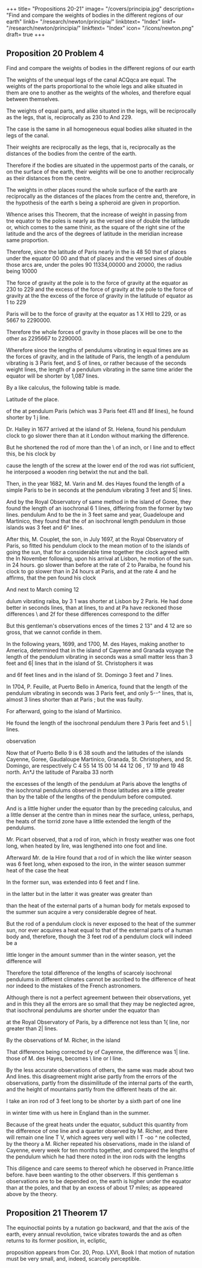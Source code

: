 +++
title= "Propositions 20-21"
image= "/covers/principia.jpg"
description= "Find and compare the weights of bodies in the different regions of our earth"
linkb= "/research/newton/principia/"
linkbtext= "Index"
linkf= "/research/newton/principia/"
linkftext= "Index"
icon= "/icons/newton.png"
draft= true
+++



## Proposition 20 Problem 4

Find and compare the weights of bodies in the different regions of our earth

The weights of the unequal legs of the canal ACQqca are equal. The weights of the parts proportional to the whole legs and alike situated in them are one to another as the weights of the wholes, and therefore equal between themselves.

The weights of equal parts, and alike situated in the legs, will be reciprocally as the legs, that is, reciprocally as 230 to And 229.

The case is the same in all homogeneous equal bodies alike situated in the legs of the canal.

Their weights are reciprocally as the legs, that is, reciprocally as the distances of the bodies from the centre of the earth. 

Therefore if the bodies are situated in the uppermost parts of the canals, or on the surface of the earth, their weights will be one to another reciprocally as their distances from the centre.

The weights in other places round the whole surface of the earth are reciprocally as the distances of the places from the centre and, therefore, in the hypothesis of the earth s being a spheroid are given in proportion.

Whence arises this Theorem, that the increase of weight in passing from tne equator to the poles is nearly as the versed sine of double the latitude or, which comes to the same thinir, as the square of the right sine of the latitude and the arcs of the degrees of latitude in the meridian increase same proportion. 

Therefore, since the latitude of Paris nearly in the is 48 50 that of places under the equator 00 00 and that of places
and the versed sines of double those arcs are, under the poles 90
11334,00000 and 20000, the radius being 10000

The force of gravity at the pole is to the force of gravity at the equator as 230 to 229 and the excess of the force of gravity at the pole to the force of gravity at the
the excess of the force of gravity in the latitude of equator as 1 to 229

Paris will be to the force of gravity at the equator as 1 X Htll to 229, or as 5667 to 2290000.

Therefore the whole forces of gravity in those places will be one to the other as 2295667 to 2290000.

Wherefore since the lengths of pendulums vibrating in equal times are as the forces of gravity, and in the latitude of Paris, the length of a pendulum vibrating is 3 Paris feet, and S of lines, or rather because of the seconds weight lines, the length of a pendulum vibrating in the same time arider the equator will be shorter by 1,087 lines.

By a like calculus, the following table is made.

Latitude of the place.

of the at pendulum Paris (which was 3 Paris
feet 411 and 8f lines), he found shorter by 1 j line.

Dr. Halley in 1677 arrived at the island of St. Helena, found his pendulum clock to go slower there than at it London without marking the difference. 

But he shortened the rod of more than the \ of an inch, or l line and to effect this, be
his clock by

cause the length of the screw at the lower end of the rod was riot sufficient,
he interposed a wooden ring betwixt the nut and the ball.

Then, in the year 1682, M. Varin and M. des Hayes found the length of a simple Paris
to be in seconds at the pendulum vibrating
3 feet and S| lines.

And by the Royal Observatory of same method in the island of Goree, they found the length of an isochronal 6 1 lines, differing from the former by two lines.
pendulum And
to be the
in 3
feet same and year,
Guadeloupe and Martinico, they found that the
of an isochronal
length pendulum in those islands was 3 feet and 6^ lines.

After this, M. Couplet, the son, in July 1697, at the Royal Observatory of Paris, so fitted his pendulum clock to the mean motion of to the islands of
going the sun, that for a considerable time together the clock agreed with the
In November following, upon his arrival at Lisbon, he motion of the sun.
in 24 hours.
go slower than before at the rate of 2
to Paraiba, he found his clock to go slower than in 24 hours at Paris, and at the rate 4
and he affirms, that the pen
found his clock 

And next
to March coming
12

dulum vibrating
raiba,
by 3 1 was shorter at Lisbon by 2
Paris. He had done better
in seconds lines,
than at
lines, to
and at Pa
have reckoned those differences \\ and 2f for these differences correspond to the differ

But this gentleman's observations
ences of the times 2 13&quot; and 4 12
are so gross, that we cannot confide in them.

In the following years, 1699, and 1700, M. des Hayes, making another to America, determined that in the island of Cayenne and Granada voyage
the length of the pendulum vibrating in seconds was a small matter less
than 3 feet and 6| lines that in the island of St. Christophers it was

and 6f feet lines and in the island of
St. Domingo 3 feet and 7 lines.

In 1704, P. Feuille, at Puerto Bello in America, found that the length of the pendulum vibrating in seconds was 3 Paris feet, and only 5--^ lines, that is, almost 3 lines shorter than at Paris ; but the
was faulty. 

For afterward, going to the island of Martinico.

He found the length of the isochronal pendulum there 3 Paris feet and 5 \ | lines.

observation

Now that of Puerto Bello 9 is 6 38 south
and the latitudes of the islands Cayenne, Goree, Gaudaloupe
Martinico, Granada, St. Christophers, and St. Domingo, are respectively
C
4 55 14
15 00 14 44 12 06 , 17 19 and 19 48 north. An*J
the latitude of Paraiba
33 north


the excesses of the length of the pendulum at Paris above the lengths of
the isochronal pendulums observed in those latitudes are a little
greater than by the table of the lengths of the pendulum before computed. 

And is a little higher under the equator than by the preceding calculus, and a little denser at the centre than in mines near the surface, unless, perhaps,
the heats of the torrid zone have a little extended the length of the pendulums.

Mr. Picart observed, that a rod of iron, which in frosty weather was one foot long, when heated by lire, was lengthened
into one foot and line.

Afterward Mr. de la Hire found that a rod of in which the like winter season was 6 feet long, when exposed to the iron, in the winter season summer heat of the case the heat

In the former sun, was extended into 6 feet and f line.

in the latter but in the latter it was greater was greater than

than the heat of the external parts of a human body for metals exposed to the summer sun acquire a very considerable degree of heat. 

But the rod of a pendulum clock is never exposed to the heat of the summer sun, nor ever acquires a heat equal to that of the external parts of a human body and, therefore, though the 3 feet rod of a pendulum clock will indeed be a

little longer in the amount summer than
in the winter season, yet the difference will 

Therefore the total difference of the lengths of scarcely isochronal pendulums in different climates cannot be ascribed to the difference of heat nor indeed to the mistakes of the French astronomers.

Although there is not a perfect agreement between their observations, yet and in this they all the errors are so small that they may be neglected agree, that isochronal pendulums are shorter under the equator than

at the Royal Observatory of Paris, by a difference not less than 1{ line,
nor greater than 2| lines.

By the observations of M. Richer, in the island

That difference being corrected by
of Cayenne, the difference was 1| line.
those of M. des Hayes, becomes \\ line or l line.

By the less accurate observations of others, the same was made about two
And lines.
this disagreement might arise partly from the errors of the observations, partly
from the dissimilitude of the internal parts of the earth, and the height of
mountains partly from the different heats of the air.

I take an iron rod of 3 feet long to be shorter by a sixth part of one line

in winter time with us here in England than
in the summer.

Because of the great heats under the equator, subduct this quantity from the difference of one line and a quarter observed by M. Richer, and there will remain one line T V, which agrees very well with l T -oo ^ ne collected, by the theory a M. Richer repeated his observations, made in the island of Cayenne, every week for ten months together, and compared the lengths of the pendulum which he had there noted in the iron rods with the lengths

This diligence and care seems to thereof which he observed in Prance.little before.
have been wanting to the other observers.
If this gentleman s
observations are to be depended on, the earth is higher under the
equator than at the
poles, and that by an excess of about 17 miles; as appeared above by the
theory.

## Proposition 21 Theorem 17

The equinoctial points by a nutation go backward, and that the axis of the earth,
every annual revolution, twice vibrates towards the and as often returns to its former position, in, ecliptic,

proposition appears from Cor. 20, Prop. LXVI, Book I that motion of nutation must be very small, and, indeed, scarcely perceptible.


